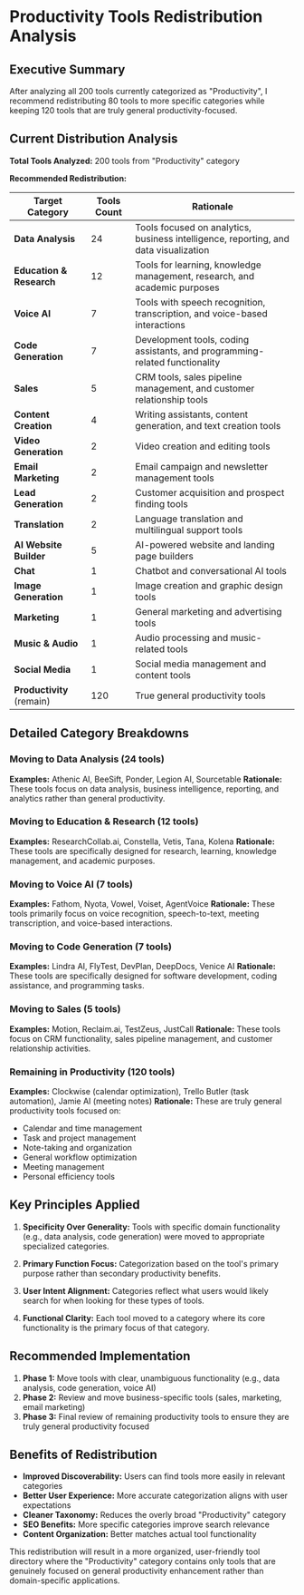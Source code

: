 # Productivity Tools Redistribution Analysis

## Executive Summary

After analyzing all 200 tools currently categorized as "Productivity", I recommend redistributing 80 tools to more specific categories while keeping 120 tools that are truly general productivity-focused.

## Current Distribution Analysis

**Total Tools Analyzed:** 200 tools from "Productivity" category

**Recommended Redistribution:**

| Target Category | Tools Count | Rationale |
|----------------|-------------|-----------|
| **Data Analysis** | 24 | Tools focused on analytics, business intelligence, reporting, and data visualization |
| **Education & Research** | 12 | Tools for learning, knowledge management, research, and academic purposes |
| **Voice AI** | 7 | Tools with speech recognition, transcription, and voice-based interactions |
| **Code Generation** | 7 | Development tools, coding assistants, and programming-related functionality |
| **Sales** | 5 | CRM tools, sales pipeline management, and customer relationship tools |
| **Content Creation** | 4 | Writing assistants, content generation, and text creation tools |
| **Video Generation** | 2 | Video creation and editing tools |
| **Email Marketing** | 2 | Email campaign and newsletter management tools |
| **Lead Generation** | 2 | Customer acquisition and prospect finding tools |
| **Translation** | 2 | Language translation and multilingual support tools |
| **AI Website Builder** | 5 | AI-powered website and landing page builders |
| **Chat** | 1 | Chatbot and conversational AI tools |
| **Image Generation** | 1 | Image creation and graphic design tools |
| **Marketing** | 1 | General marketing and advertising tools |
| **Music & Audio** | 1 | Audio processing and music-related tools |
| **Social Media** | 1 | Social media management and content tools |
| **Productivity** (remain) | 120 | True general productivity tools |

## Detailed Category Breakdowns

### Moving to Data Analysis (24 tools)
**Examples:** Athenic AI, BeeSift, Ponder, Legion AI, Sourcetable
**Rationale:** These tools focus on data analysis, business intelligence, reporting, and analytics rather than general productivity.

### Moving to Education & Research (12 tools)
**Examples:** ResearchCollab.ai, Constella, Vetis, Tana, Kolena
**Rationale:** These tools are specifically designed for research, learning, knowledge management, and academic purposes.

### Moving to Voice AI (7 tools)
**Examples:** Fathom, Nyota, Vowel, Voiset, AgentVoice
**Rationale:** These tools primarily focus on voice recognition, speech-to-text, meeting transcription, and voice-based interactions.

### Moving to Code Generation (7 tools)
**Examples:** Lindra AI, FlyTest, DevPlan, DeepDocs, Venice AI
**Rationale:** These tools are specifically designed for software development, coding assistance, and programming tasks.

### Moving to Sales (5 tools)
**Examples:** Motion, Reclaim.ai, TestZeus, JustCall
**Rationale:** These tools focus on CRM functionality, sales pipeline management, and customer relationship activities.

### Remaining in Productivity (120 tools)
**Examples:** Clockwise (calendar optimization), Trello Butler (task automation), Jamie AI (meeting notes)
**Rationale:** These are truly general productivity tools focused on:
- Calendar and time management
- Task and project management  
- Note-taking and organization
- General workflow optimization
- Meeting management
- Personal efficiency tools

## Key Principles Applied

1. **Specificity Over Generality:** Tools with specific domain functionality (e.g., data analysis, code generation) were moved to appropriate specialized categories.

2. **Primary Function Focus:** Categorization based on the tool's primary purpose rather than secondary productivity benefits.

3. **User Intent Alignment:** Categories reflect what users would likely search for when looking for these types of tools.

4. **Functional Clarity:** Each tool moved to a category where its core functionality is the primary focus of that category.

## Recommended Implementation

1. **Phase 1:** Move tools with clear, unambiguous functionality (e.g., data analysis, code generation, voice AI)
2. **Phase 2:** Review and move business-specific tools (sales, marketing, email marketing)  
3. **Phase 3:** Final review of remaining productivity tools to ensure they are truly general productivity focused

## Benefits of Redistribution

- **Improved Discoverability:** Users can find tools more easily in relevant categories
- **Better User Experience:** More accurate categorization aligns with user expectations
- **Cleaner Taxonomy:** Reduces the overly broad "Productivity" category
- **SEO Benefits:** More specific categories improve search relevance
- **Content Organization:** Better matches actual tool functionality

This redistribution will result in a more organized, user-friendly tool directory where the "Productivity" category contains only tools that are genuinely focused on general productivity enhancement rather than domain-specific applications.